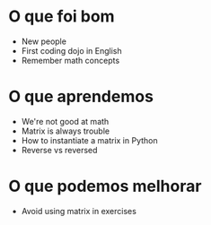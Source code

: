 # O que foi bom
* New people
* First coding dojo in English
* Remember math concepts

# O que aprendemos
* We're not good at math
* Matrix is always trouble
* How to instantiate a matrix in Python
* Reverse vs reversed

# O que podemos melhorar
* Avoid using matrix in exercises